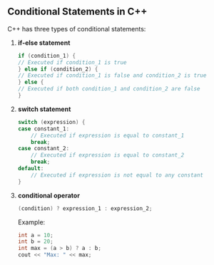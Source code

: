 ## Conditional Statements in C++

C++ has three types of conditional statements:

1.  **if-else statement**

    ```cpp
    if (condition_1) {
    // Executed if condition_1 is true
    } else if (condition_2) {
    // Executed if condition_1 is false and condition_2 is true
    } else {
    // Executed if both condition_1 and condition_2 are false
    }
    ```

2.  **switch statement**

    ```cpp
    switch (expression) {
    case constant_1:
        // Executed if expression is equal to constant_1
        break;
    case constant_2:
        // Executed if expression is equal to constant_2
        break;
    default:
        // Executed if expression is not equal to any constant
    }
    ```

3.  **conditional operator**

    ```cpp
    (condition) ? expression_1 : expression_2;
    ```

    Example:

    ```cpp
    int a = 10;
    int b = 20;
    int max = (a > b) ? a : b;
    cout << "Max: " << max;
    ```
